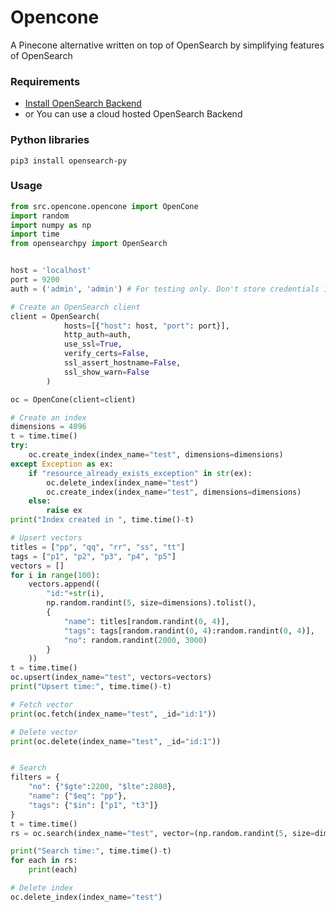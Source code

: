 # Opencone 
A Pinecone alternative written on top of OpenSearch by simplifying features of OpenSearch

### Requirements
   * [Install OpenSearch Backend](https://opensearch.org/docs/latest/install-and-configure/install-opensearch/docker/) 
   * or You can use a cloud hosted OpenSearch Backend

### Python libraries 
    pip3 install opensearch-py

### Usage

```python
from src.opencone.opencone import OpenCone
import random
import numpy as np
import time
from opensearchpy import OpenSearch


host = 'localhost'
port = 9200
auth = ('admin', 'admin') # For testing only. Don't store credentials in code.

# Create an OpenSearch client
client = OpenSearch(
            hosts=[{"host": host, "port": port}],
            http_auth=auth,
            use_ssl=True,
            verify_certs=False,
            ssl_assert_hostname=False,
            ssl_show_warn=False
        )

oc = OpenCone(client=client)

# Create an index
dimensions = 4096
t = time.time()
try:
    oc.create_index(index_name="test", dimensions=dimensions)
except Exception as ex:
    if "resource_already_exists_exception" in str(ex):
        oc.delete_index(index_name="test")
        oc.create_index(index_name="test", dimensions=dimensions)
    else:
        raise ex
print("Index created in ", time.time()-t)

# Upsert vectors
titles = ["pp", "qq", "rr", "ss", "tt"]
tags = ["p1", "p2", "p3", "p4", "p5"]
vectors = []
for i in range(100):
    vectors.append((
        "id:"+str(i),
        np.random.randint(5, size=dimensions).tolist(),
        {
            "name": titles[random.randint(0, 4)],
            "tags": tags[random.randint(0, 4):random.randint(0, 4)],
            "no": random.randint(2000, 3000)
        }
    ))
t = time.time()
oc.upsert(index_name="test", vectors=vectors)
print("Upsert time:", time.time()-t)

# Fetch vector
print(oc.fetch(index_name="test", _id="id:1"))

# Delete vector
print(oc.delete(index_name="test", _id="id:1"))


# Search
filters = {
    "no": {"$gte":2200, "$lte":2800},
    "name": {"$eq": "pp"},
    "tags": {"$in": ["p1", "t3"]}
}
t = time.time()
rs = oc.search(index_name="test", vector=(np.random.randint(5, size=dimensions)/1.1).tolist(), filters=filters, metadata=False, limit=10000)

print("Search time:", time.time()-t)
for each in rs:
    print(each)

# Delete index
oc.delete_index(index_name="test")

```

